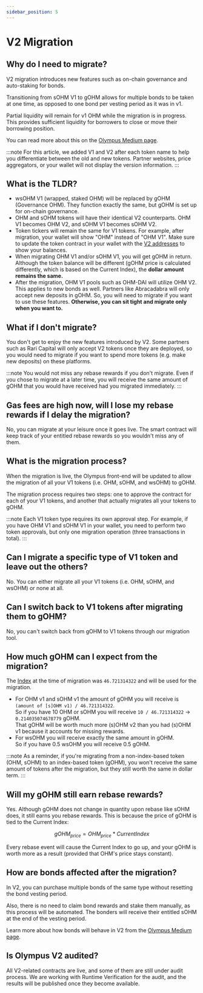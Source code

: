 ```yaml
---
sidebar_position: 5
---
```


# V2 Migration

## Why do I need to migrate?

V2 migration introduces new features such as on-chain governance and auto-staking for bonds.

Transitioning from sOHM V1 to gOHM allows for multiple bonds to be taken at one time, as opposed to one bond per vesting period as it was in v1.

Partial liquidity will remain for v1 OHM while the migration is in progress. This provides sufficient liquidity for borrowers to close or move their borrowing position.

You can read more about this on the [Olympus Medium page](https://olympusdao.medium.com/introducing-olympus-v2-c4ade14e9fe).

:::note
For this article, we added V1 and V2 after each token name to help you differentiate between the old and new tokens. Partner websites, price aggregators, or your wallet will not display the version information.
:::

## What is the TLDR?

* wsOHM V1 (wrapped, staked OHM) will be replaced by gOHM (Governance OHM). They function exactly the same, but gOHM is set up for on-chain governance.
* OHM and sOHM tokens will have their identical V2 counterparts. OHM V1 becomes OHM V2, and sOHM V1 becomes sOHM V2.
* Token tickers will remain the same for V1 tokens. For example, after migration, your wallet will show "OHM" instead of "OHM V1". Make sure to update the token contract in your wallet with the [V2 addresses](../contracts/tokens) to show your balances.
* When migrating OHM V1 and/or sOHM V1, you will get gOHM in return. Although the token balance will be different (gOHM price is calculated differently, which is based on the Current Index), the **dollar amount remains the same.**
* After the migration, OHM V1 pools such as OHM-DAI will utilize OHM V2. This applies to new bonds as well. Partners like Abracadabra will only accept new deposits in gOHM. So, you will need to migrate if you want to use these features. **Otherwise, you can sit tight and migrate only when you want to.**

## What if I don't migrate?

You don't get to enjoy the new features introduced by V2. Some partners such as Rari Capital will only accept V2 tokens once they are deployed, so you would need to migrate if you want to spend more tokens (e.g. make new deposits) on these platforms.

:::note
You would not miss any rebase rewards if you don't migrate. Even if you chose to migrate at a later time, you will receive the same amount of gOHM that you would have received had you migrated immediately.
:::

## Gas fees are high now, will I lose my rebase rewards if I delay the migration?

No, you can migrate at your leisure once it goes live. The smart contract will keep track of your entitled rebase rewards so you wouldn't miss any of them.

## What is the migration process?

When the migration is live, the Olympus front-end will be updated to allow the migration of all your V1 tokens (i.e. OHM, sOHM, and wsOHM) to gOHM.

The migration process requires two steps: one to approve the contract for each of your V1 tokens, and another that actually migrates all your tokens to gOHM.

:::note
Each V1 token type requires its own approval step. For example, if you have OHM V1 and sOHM V1 in your wallet, you need to perform two token approvals, but only one migration operation (three transactions in total).
:::

## Can I migrate a specific type of V1 token and leave out the others?

No. You can either migrate all your V1 tokens (i.e. OHM, sOHM, and wsOHM) or none at all.

## Can I switch back to V1 tokens after migrating them to gOHM?

No, you can't switch back from gOHM to V1 tokens through our migration tool.

## How much gOHM can I expect from the migration?

The [Index](../#how-do-i-track-my-rebase-rewards) at the time of migration was `46.721314322` and will be used for the migration.

* For OHM v1 and sOHM v1 the amount of gOHM you will receive is `(amount of [s]OHM v1) / 46.721314322`.\
  So if you have 10 OHM or sOHM you will receive `10 / 46.721314322` → `0.214035074678779` gOHM.\
  That gOHM will be worth much more (s)OHM v2 than you had (s)OHM v1 because it accounts for missing rewards.
* For wsOHM you will receive exactly the same amount in gOHM.\
  So if you have 0.5 wsOHM you will receive 0.5 gOHM.

:::note
As a reminder, if you're migrating from a non-index-based token (OHM, sOHM) to an index-based token (gOHM), you won't receive the same amount of tokens after the migration, but they still worth the same in dollar term.
:::

## Will my gOHM still earn rebase rewards?

Yes. Although gOHM does not change in quantity upon rebase like sOHM does, it still earns you rebase rewards. This is because the price of gOHM is tied to the Current Index:

$$
gOHM_{price} = OHM_{price} * CurrentIndex
$$

Every rebase event will cause the Current Index to go up, and your gOHM is worth more as a result (provided that OHM's price stays constant).

## How are bonds affected after the migration?

In V2, you can purchase multiple bonds of the same type without resetting the bond vesting period.

Also, there is no need to claim bond rewards and stake them manually, as this process will be automated. The bonders will receive their entitled sOHM at the end of the vesting period.

Learn more about how bonds will behave in V2 from the [Olympus Medium page](https://olympusdao.medium.com/introducing-olympus-v2-c4ade14e9fe).

## Is Olympus V2 audited?

All V2-related contracts are live, and some of them are still under audit process. We are working with Runtime Verification for the audit, and the results will be published once they become available.